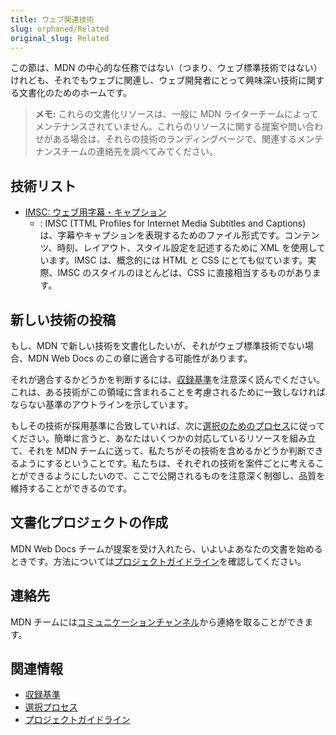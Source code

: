 ```yaml
---
title: ウェブ関連技術
slug: orphaned/Related
original_slug: Related
---
```


この節は、MDN の中心的な任務ではない（つまり、ウェブ標準技術ではない）けれども、それでもウェブに関連し、ウェブ開発者にとって興味深い技術に関する文書化のためのホームです。

> **メモ:** これらの文書化リソースは、一般に MDN ライターチームによってメンテナンスされていません。これらのリソースに関する提案や問い合わせがある場合は、それらの技術のランディングページで、関連するメンテナンスチームの連絡先を調べてみてください。

## 技術リスト

- [IMSC: ウェブ用字幕・キャプション](/ja/docs/Related/IMSC)
  - : IMSC (TTML Profiles for Internet Media Subtitles and Captions) は、字幕やキャプションを表現するためのファイル形式です。コンテンツ、時刻、レイアウト、スタイル設定を記述するために XML を使用しています。IMSC は、概念的には HTML と CSS にとても似ています。実際、IMSC のスタイルのほとんどは、CSS に直接相当するものがあります。

## 新しい技術の投稿

もし、MDN で新しい技術を文書化したいが、それがウェブ標準技術でない場合、MDN Web Docs のこの章に適合する可能性があります。

それが適合するかどうかを判断するには、[収録基準](/ja/docs/Related/Criteria_for_inclusion)を注意深く読んでください。これは、ある技術がこの領域に含まれることを考慮されるために一致しなければならない基準のアウトラインを示しています。

もしその技術が採用基準に合致していれば、次に[選択のためのプロセス](/ja/docs/Related/Process_for_selection)に従ってください。簡単に言うと、あなたはいくつかの対応しているリソースを組み立て、それを MDN チームに送って、私たちがその技術を含めるかどうか判断できるようにするということです。私たちは、それぞれの技術を案件ごとに考えることができるようにしたいので、ここで公開されるものを注意深く制御し、品質を維持することができるのです。

## 文書化プロジェクトの作成

MDN Web Docs チームが提案を受け入れたら、いよいよあなたの文書を始めるときです。方法については[プロジェクトガイドライン](/ja/docs/Related/Project_guidelines)を確認してください。

## 連絡先

MDN チームには[コミュニケーションチャンネル](/ja/docs/MDN/Community/Communication_channels)から連絡を取ることができます。

## 関連情報

- [収録基準](/ja/docs/Related/Criteria_for_inclusion)
- [選択プロセス](/ja/docs/Related/Process_for_selection)
- [プロジェクトガイドライン](/ja/docs/Related/Project_guidelines)
